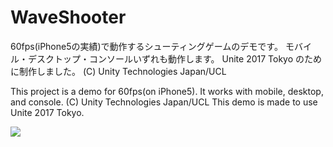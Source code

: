 ﻿# WaveShooter
60fps(iPhone5の実績)で動作するシューティングゲームのデモです。
モバイル・デスクトップ・コンソールいずれも動作します。
Unite 2017 Tokyo のために制作しました。
(C) Unity Technologies Japan/UCL

This project is a demo for 60fps(on iPhone5).
It works with mobile, desktop, and console.
(C) Unity Technologies Japan/UCL
This demo is made to use Unite 2017 Tokyo.

![](http://i.imgur.com/pu91KMT.jpg)
